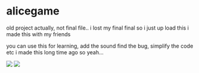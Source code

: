 # alicegame
old project actually, not final file..
i lost my final final so i just up load this
i made this with my friends

you can use this for learning, add the sound find the bug, simplify the code etc
i made this long time ago so yeah...

<img src="https://user-images.githubusercontent.com/54773479/92541025-1d97ca00-f26f-11ea-898c-9912bb096698.PNG">

<img src="https://user-images.githubusercontent.com/54773479/92541027-1ffa2400-f26f-11ea-95b2-a02edf0262ab.PNG">
